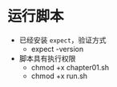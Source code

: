 # 运行脚本

* 已经安装 `expect`，验证方式
    - expect -version
* 脚本具有执行权限
    - chmod +x chapter01.sh
    - chmod +x run.sh

